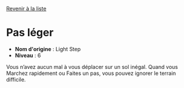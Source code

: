 [Revenir à la liste](list.md)

# Pas léger

 * **Nom d'origine** : Light Step
 * **Niveau** : 6


<p>Vous n’avez aucun mal à vous déplacer sur un sol inégal. Quand vous Marchez rapidement ou Faites un pas, vous pouvez ignorer le terrain difficile.</p>